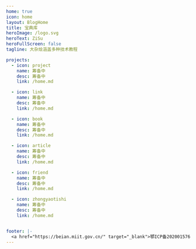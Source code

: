 ```yaml
---
home: true
icon: home
layout: BlogHome
title: 宝典库
heroImage: /logo.svg
heroText: ZiSu
heroFullScreen: false
tagline: 大杂烩涵盖多种技术教程

projects:
  - icon: project
    name: 筹备中
    desc: 筹备中
    link: /home.md

  - icon: link
    name: 筹备中
    desc: 筹备中
    link: /home.md

  - icon: book
    name: 筹备中
    desc: 筹备中
    link: /home.md

  - icon: article
    name: 筹备中
    desc: 筹备中
    link: /home.md

  - icon: friend
    name: 筹备中
    desc: 筹备中
    link: /home.md

  - icon: zhongyaotishi
    name: 筹备中
    desc: 筹备中
    link: /home.md


footer: |-
  <a href="https://beian.miit.gov.cn/" target="_blank">鄂ICP备2020015769号-1</a> | 主题: <a href="https://vuepress-theme-hope.github.io/v2/" target="_blank">VuePress Theme Hope</a>
---
```



